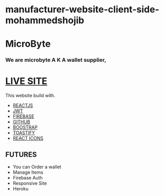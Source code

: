# manufacturer-website-client-side-mohammedshojib

# MicroByte

### We are microbyte A K A wallet supplier, 

# [LIVE SITE]([https://microbyte-6d5f8.web.app/])

This website build with.

* [REACTJS](#)
* [JWT](#)
* [FIREBASE](#)
* [GITHUB](#)
* [BOOSTRAP](#)
* [TOASTIFY](#)
* [REACT ICONS](#)

## FUTURES

* You can Order a wallet
* Manage Items 
* Firebase Auth
* Responsive Site
* Heroku
